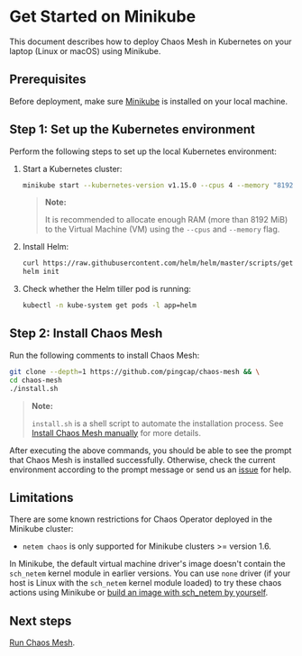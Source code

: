 # Get Started on Minikube

This document describes how to deploy Chaos Mesh in Kubernetes on your laptop (Linux or macOS) using Minikube.

## Prerequisites

Before deployment, make sure [Minikube](https://kubernetes.io/docs/tasks/tools/install-minikube/) is installed on your local machine.

## Step 1: Set up the Kubernetes environment

Perform the following steps to set up the local Kubernetes environment:

1. Start a Kubernetes cluster:

   ```bash
   minikube start --kubernetes-version v1.15.0 --cpus 4 --memory "8192mb"
   ```

    > **Note:**
    >
    > It is recommended to allocate enough RAM (more than 8192 MiB) to the Virtual Machine (VM) using the `--cpus` and `--memory` flag.

2. Install Helm:

   ```bash
   curl https://raw.githubusercontent.com/helm/helm/master/scripts/get | bash
   helm init
   ```

3. Check whether the Helm tiller pod is running:

   ```bash
   kubectl -n kube-system get pods -l app=helm
   ```

## Step 2: Install Chaos Mesh

Run the following comments to install Chaos Mesh:

```bash
git clone --depth=1 https://github.com/pingcap/chaos-mesh && \
cd chaos-mesh
./install.sh
```

>**Note:**
>
> `install.sh` is a shell script to automate the installation process. See [Install Chaos Mesh manually](deploy.md) for more details.

After executing the above commands, you should be able to see the prompt that Chaos Mesh is installed successfully. Otherwise, check the current environment according to the prompt message or send us an [issue](https://github.com/pingcap/chaos-mesh/issues) for help.

## Limitations

There are some known restrictions for Chaos Operator deployed in the Minikube cluster:

- `netem chaos` is only supported for Minikube clusters >= version 1.6.

In Minikube, the default virtual machine driver's image doesn't contain the `sch_netem` kernel module in earlier versions. You can use `none` driver (if your host is Linux with the `sch_netem` kernel module loaded) to try these chaos actions using Minikube or [build an image with sch_netem by yourself](https://minikube.sigs.k8s.io/docs/contributing/iso/).

## Next steps

[Run Chaos Mesh](run_chaos_mesh.md).

